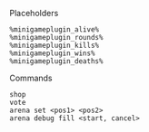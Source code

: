 Placeholders
```
%minigameplugin_alive%
%minigameplugin_rounds%
%minigameplugin_kills%
%minigameplugin_wins%
%minigameplugin_deaths%
```
Commands
```
shop
vote
arena set <pos1> <pos2>
arena debug fill <start, cancel>
```
